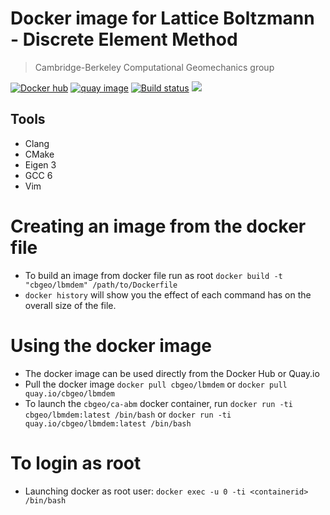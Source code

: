 # Docker image for Lattice Boltzmann - Discrete Element Method
> Cambridge-Berkeley Computational Geomechanics group

[![Docker hub](https://img.shields.io/badge/docker--hub-cbgeo--lbmdem-ff69b4.svg)](https://hub.docker.com/r/cbgeo/lbmdem)
[![quay image](https://img.shields.io/badge/quay--image-cbgeo--lbmdem-ff69b4.svg)](https://quay.io/repository/cbgeo/lbmdem)
[![Build status](https://api.travis-ci.org/cb-geo/docker-lbmdem.svg)](https://api.travis-ci.org/cb-geo/docker-lbmdem.svg)
[![](https://images.microbadger.com/badges/image/cbgeo/lbmdem.svg)](http://microbadger.com/images/cbgeo/lbmdem)

## Tools
* Clang
* CMake
* Eigen 3
* GCC 6
* Vim

# Creating an image from the docker file
* To build an image from docker file run as root `docker build -t "cbgeo/lbmdem" /path/to/Dockerfile`
* `docker history` will show you the effect of each command has on the overall size of the file.

# Using the docker image
* The docker image can be used directly from the Docker Hub or Quay.io
* Pull the docker image `docker pull cbgeo/lbmdem` or `docker pull quay.io/cbgeo/lbmdem`
* To launch the `cbgeo/ca-abm`  docker container, run `docker run -ti cbgeo/lbmdem:latest /bin/bash` or `docker run -ti quay.io/cbgeo/lbmdem:latest /bin/bash`

# To login as root
* Launching docker as root user: `docker exec -u 0 -ti <containerid> /bin/bash`
